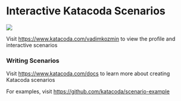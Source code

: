 # Interactive Katacoda Scenarios

[![](http://shields.katacoda.com/katacoda/vadimkozmin/count.svg)](https://www.katacoda.com/vadimkozmin "Get your profile on Katacoda.com")

Visit https://www.katacoda.com/vadimkozmin to view the profile and interactive scenarios

### Writing Scenarios
Visit https://www.katacoda.com/docs to learn more about creating Katacoda scenarios

For examples, visit https://github.com/katacoda/scenario-example
